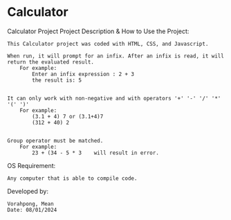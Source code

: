 # Calculator
Calculator Project
Project Description & How to Use the Project:

    This Calculator project was coded with HTML, CSS, and Javascript.

    When run, it will prompt for an infix. After an infix is read, it will return the evaluated result.
        For example:
            Enter an infix expression : 2 + 3
            the result is: 5


    It can only work with non-negative and with operators '+' '-' '/' '*' '(' ')'
        For example:
            (3.1 + 4) 7 or (3.1+4)7
            (312 + 40) 2


    Group operator must be matched.
        For example:
            23 + (34 - 5 * 3    will result in error.



OS Requirement:

    Any computer that is able to compile code.


Developed by:

    Vorahpong, Mean
    Date: 08/01/2024